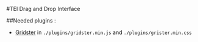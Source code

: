 #TEI Drag and Drop Interface

##Needed plugins :
 - [Gridster](https://github.com/ducksboard/gridster.js) in `./plugins/gridster.min.js` and `./plugins/grister.min.css`